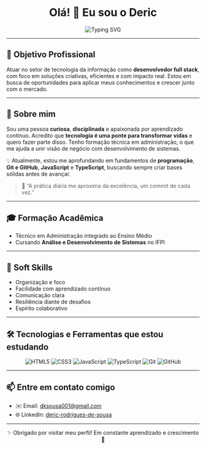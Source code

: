 <h1 align="center">Olá! 👋 Eu sou o Deric</h1>

<p align="center">
  <img src="https://readme-typing-svg.demolab.com/?lines=Estudante+de+ADS+no+IFPI;Entusiasta+em+Tecnologia;Futuro+Dev+Full+Stack&center=true&width=500&height=45" alt="Typing SVG" />
</p>

---

## 🎯 Objetivo Profissional

Atuar no setor de tecnologia da informação como **desenvolvedor full stack**, com foco em soluções criativas, eficientes e com impacto real. Estou em busca de oportunidades para aplicar meus conhecimentos e crescer junto com o mercado.

---

## 🧠 Sobre mim

Sou uma pessoa **curiosa**, **disciplinada** e apaixonada por aprendizado contínuo. Acredito que **tecnologia é uma ponte para transformar vidas** e quero fazer parte disso. Tenho formação técnica em administração, o que me ajuda a unir visão de negócio com desenvolvimento de sistemas.

💡 Atualmente, estou me aprofundando em fundamentos de **programação**, **Git e GitHub**, **JavaScript** e **TypeScript**, buscando sempre criar bases sólidas antes de avançar.

> 💬 “A prática diária me aproxima da excelência, um commit de cada vez.”

---

## 🎓 Formação Acadêmica

- Técnico em Administração integrado ao Ensino Médio
- Cursando **Análise e Desenvolvimento de Sistemas** no IFPI

---

## 💼 Soft Skills

- Organização e foco  
- Facilidade com aprendizado contínuo  
- Comunicação clara  
- Resiliência diante de desafios  
- Espírito colaborativo  

---

## 🛠️ Tecnologias e Ferramentas que estou estudando

<div align="center">

![HTML5](https://img.shields.io/badge/-HTML5-E34F26?style=for-the-badge&logo=html5&logoColor=white)
![CSS3](https://img.shields.io/badge/-CSS3-1572B6?style=for-the-badge&logo=css3)
![JavaScript](https://img.shields.io/badge/-JavaScript-F7DF1E?style=for-the-badge&logo=javascript&logoColor=black)
![TypeScript](https://img.shields.io/badge/-TypeScript-3178C6?style=for-the-badge&logo=typescript&logoColor=white)
![Git](https://img.shields.io/badge/-Git-F05032?style=for-the-badge&logo=git&logoColor=white)
![GitHub](https://img.shields.io/badge/-GitHub-181717?style=for-the-badge&logo=github)

</div>

---


## 📫 Entre em contato comigo

- ✉️ Email: [dksousa001@gmail.com](mailto:dksousa001@gmail.com)
- 🌐 LinkedIn: [deric-rodrigues-de-sousa](https://www.linkedin.com/in/deric-rodrigues-de-sousa-816b41360)

---

<p align="center">✨ Obrigado por visitar meu perfil! Em constante aprendizado e crescimento 🚀</p>
